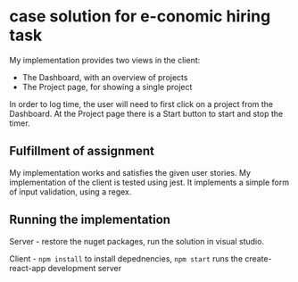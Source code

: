 # case solution for e-conomic hiring task

My implementation provides two views in the client:

* The Dashboard, with an overview of projects
* The Project page, for showing a single project

In order to log time, the user will need to first click on a project from the Dashboard. At the Project page there is a Start button to start and stop the timer.

## Fulfillment of assignment

My implementation works and satisfies the given user stories.
My implementation of the client is tested using jest.
It implements a simple form of input validation, using a regex.

## Running the implementation

Server - restore the nuget packages, run the solution in visual studio.

Client - `npm install` to install depednencies, `npm start` runs the create-react-app development server

